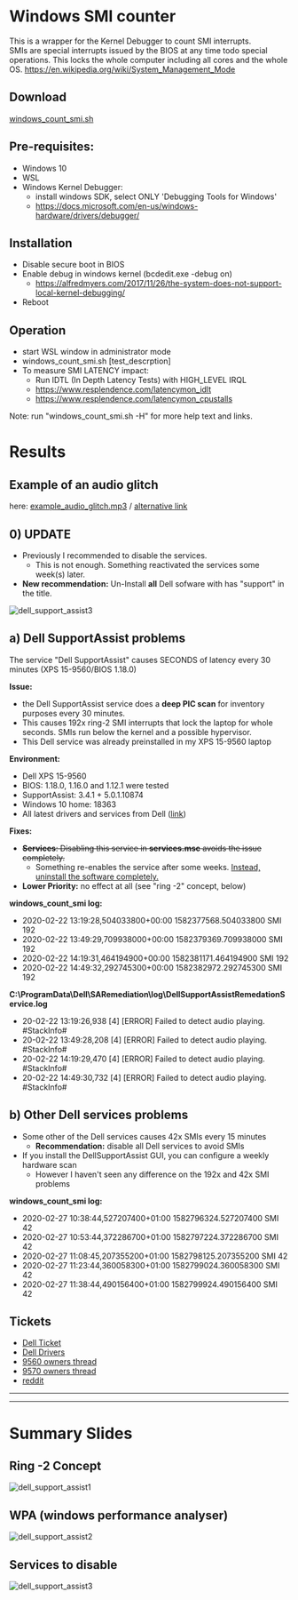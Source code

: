 # Windows SMI counter

This is a wrapper for the Kernel Debugger to count SMI interrupts.\
SMIs are special interrupts issued by the BIOS at any time todo special operations. This locks the whole computer including all cores and the whole OS.
https://en.wikipedia.org/wiki/System_Management_Mode

## Download

[windows_count_smi.sh](windows_count_smi.sh)


## Pre-requisites:

* Windows 10
* WSL
* Windows Kernel Debugger:
   * install windows SDK, select ONLY 'Debugging Tools for Windows'
   * https://docs.microsoft.com/en-us/windows-hardware/drivers/debugger/

## Installation

* Disable secure boot in BIOS
* Enable debug in windows kernel  (bcdedit.exe -debug on)
  * https://alfredmyers.com/2017/11/26/the-system-does-not-support-local-kernel-debugging/
* Reboot
  
## Operation

* start WSL window in administrator mode
* windows_count_smi.sh [test_descrption]
* To measure SMI LATENCY impact:
  * Run IDTL (In Depth Latency Tests) with HIGH_LEVEL IRQL
  * https://www.resplendence.com/latencymon_idlt
  * https://www.resplendence.com/latencymon_cpustalls
   
Note: run "windows_count_smi.sh -H" for more help text and links.
   
# Results

## Example of an audio glitch

here: [example_audio_glitch.mp3](example_audio_glitch.mp3) / [alternative link](https://www.dropbox.com/s/16fa74u45qw846y/example_audio_glitch.mp3?dl=0)

## 0) UPDATE

* Previously I recommended to disable the services. 
  * This is not enough. Something reactivated the services some week(s) later.
* **New recommendation:** Un-Install **all** Dell sofware with has "support" in the title.

![dell_support_assist3](dell_support_assist3.jpg?raw=true "Dell SMI")


## a) Dell SupportAssist problems

The service "Dell SupportAssist" causes SECONDS of latency every 30 minutes (XPS 15-9560/BIOS 1.18.0)
 
 
**Issue:**
* the Dell SupportAssist service does a **deep PIC scan** for inventory purposes every 30 minutes. 
* This causes 192x ring-2 SMI interrupts that lock the laptop for whole seconds. SMIs run below the kernel and a possible hypervisor.
* This Dell service was already preinstalled in  my XPS 15-9560 laptop


**Environment:**
* Dell XPS 15-9560
* BIOS: 1.18.0, 1.16.0 and 1.12.1 were tested
* SupportAssist: 3.4.1 + 5.0.1.10874
* Windows 10 home: 18363
* All latest drivers and services from Dell ([link](https://www.dell.com/support/home/ie/en/iedhs1/product-support/product/xps-15-9560-laptop/drivers))


**Fixes:**
* ~~**Services**: Disabling this service in **services.msc** avoids the issue completely.~~
  * Something re-enables the service after some weeks. [Instead, uninstall the software completely.](#0-update) 
* **Lower Priority:** no effect at all (see "ring -2" concept, below)


**windows_count_smi log:**
* 2020-02-22 13:19:28,504033800+00:00 1582377568.504033800 SMI 192
* 2020-02-22 13:49:29,709938000+00:00 1582379369.709938000 SMI 192
* 2020-02-22 14:19:31,464194900+00:00 1582381171.464194900 SMI 192
* 2020-02-22 14:49:32,292745300+00:00 1582382972.292745300 SMI 192

**C:\ProgramData\Dell\SARemediation\log\DellSupportAssistRemedationService.log**
* 20-02-22 13:19:26,938 [4] [ERROR] Failed to detect audio playing. #StackInfo#
* 20-02-22 13:49:28,208 [4] [ERROR] Failed to detect audio playing. #StackInfo#
* 20-02-22 14:19:29,470 [4] [ERROR] Failed to detect audio playing. #StackInfo#
* 20-02-22 14:49:30,732 [4] [ERROR] Failed to detect audio playing. #StackInfo#

## b) Other Dell services problems

* Some other of the Dell services causes 42x SMIs every 15 minutes
  * **Recommendation:** disable all Dell services to avoid SMIs
* If you install the DellSupportAssist GUI, you can configure a weekly hardware scan
  * However I haven't seen any difference on the 192x and 42x SMI problems


**windows_count_smi log:**
* 2020-02-27 10:38:44,527207400+01:00 1582796324.527207400 SMI 42
* 2020-02-27 10:53:44,372286700+01:00 1582797224.372286700 SMI 42
* 2020-02-27 11:08:45,207355200+01:00 1582798125.207355200 SMI 42
* 2020-02-27 11:23:44,360058300+01:00 1582799024.360058300 SMI 42
* 2020-02-27 11:38:44,490156400+01:00 1582799924.490156400 SMI 42


## Tickets

* [Dell Ticket](https://www.dell.com/community/XPS/Dell-SupportAssist-causes-SECONDS-of-latency-every-30m-XPS-15/m-p/7501047)
* [Dell Drivers](https://www.dell.com/support/home/ie/en/iedhs1/product-support/product/xps-15-9560-laptop/drivers)
* [9560 owners thread](http://forum.notebookreview.com/threads/xps-15-9560-owners-thread.800611/page-452#post-10988303/)
* [9570 owners thread](http://forum.notebookreview.com/threads/xps-15-9570-owners-thread.817008/page-292)
* [reddit](https://www.reddit.com/r/Dell/comments/ey06bu/dell_xps_15_9560_bios_smi_problems_seconds_of_smi/)



------------------------
------------------------
    
# Summary Slides
    
## Ring -2 Concept 
  
![dell_support_assist1](dell_support_assist1.jpg?raw=true "Dell SMI")

## WPA (windows performance analyser)

![dell_support_assist2](dell_support_assist2.jpg?raw=true "Dell SMI")

## Services to disable

![dell_support_assist3](dell_support_assist3.jpg?raw=true "Dell SMI")



